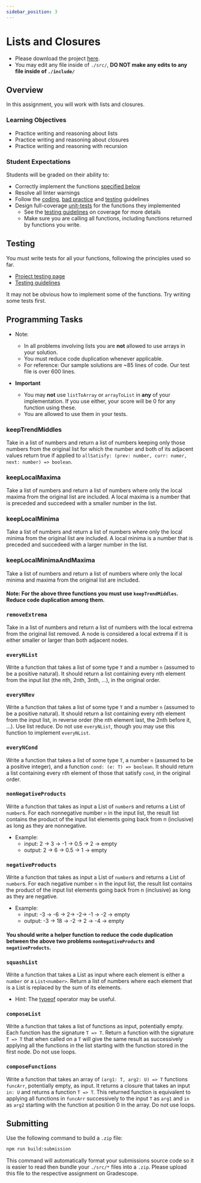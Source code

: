```yaml
---
sidebar_position: 3
---
```


# Lists and Closures

- Please download the project [here](https://github.com/umass-compsci-220/public-materials/raw/main/homework/03-lists-and-closures.zip).
- You may edit any file inside of `./src/`, **DO NOT make any edits to any file inside of `./include/`**

## Overview

In this assignment, you will work with lists and closures.

### Learning Objectives

- Practice writing and reasoning about lists
- Practice writing and reasoning about closures
- Practice writing and reasoning with recursion

### Student Expectations

Students will be graded on their ability to:

- Correctly implement the functions [specified below](#programming-tasks)
- Resolve all linter warnings
- Follow the [coding](/materials/homework/image-processing), [bad practice](/materials/guidelines/bad-practices) and [testing](/materials/guidelines/testing) guidelines
- Design full-coverage [unit-tests](#testing) for the functions they implemented
  - See the [testing guidelines](/materials/guidelines/testing#coverage) on coverage for more details
  - Make sure you are calling all functions, including functions returned by functions you write.

## Testing

You must write tests for all your functions, following the principles used so far.

- [Project testing page](/materials/tutorials/assignments/testing)
- [Testing guidelines](/materials/guidelines/testing)

It may not be obvious how to implement some of the functions. Try writing some tests first.

## Programming Tasks

- Note:
  - In all problems involving lists you are **not** allowed to use arrays in your solution.
  - You must reduce code duplication whenever applicable.
  - For reference: Our sample solutions are ~85 lines of code. Our test file is over 600 lines.
 
- **Important**
  - You may **not** use `listToArray` or `arrayToList` in **any** of your implementation. If you use either, your score will be 0 for any function using these.
  - You are allowed to use them in your tests.

### keepTrendMiddles

Take in a list of numbers and return a list of numbers keeping only those numbers from the original list for which the number and both of its adjacent values return true if applied to `allSatisfy: (prev: number, curr: numer, next: number) => boolean`.

### keepLocalMaxima

Take a list of numbers and return a list of numbers where only the local maxima from the original list are included. A local maxima is a number that is preceded and succedeed with a smaller number in the list.

### keepLocalMinima

Take a list of numbers and return a list of numbers where only the local minima from the original list are included. A local minima is a number that is preceded and succedeed with a larger number in the list.

### keepLocalMinimaAndMaxima

Take a list of numbers and return a list of numbers where only the local minima and maxima from the original list are included.

#### Note: For the above three functions you must use `keepTrendMiddles`. Reduce code duplication among them.

### `removeExtrema`

Take in a list of numbers and return a list of numbers with the local extrema from the original list removed. A node is considered a local extrema if it is either smaller or larger than both adjacent nodes.

### `everyNList`

Write a function that takes a list of some type `T` and a number `n` (assumed to be a positive natural). It should return a list containing every nth element from the input list (the nth, 2nth, 3nth, ...), in the original order.

### `everyNRev`

Write a function that takes a list of some type `T` and a number `n` (assumed to be a positive natural). It should return a list containing every nth element from the input list, in reverse order (the nth element last, the 2nth before it, ...). Use list reduce. Do not use `everyNList`, though you may use this function to implement `everyNList`.

### `everyNCond`

Write a function that takes a list of some type `T`, a number `n` (assumed to be a positive integer), and a function `cond: (e: T) => boolean`. It should return a list containing every `n`th element of those that satisfy `cond`, in the original order.

### `nonNegativeProducts`

Write a function that takes as input a List of `number`s and returns a List of `number`s. For each nonnegative number `n` in the input list, the result list contains the product of the input list elements going back from n (inclusive) as long as they are nonnegative.

- Example:
  - input: 2 -> 3 -> -1 -> 0.5 -> 2 -> empty
  - output: 2 -> 6 -> 0.5 -> 1 -> empty

### `negativeProducts`

Write a function that takes as input a List of `number`s and returns a List of `number`s. For each negative number `n` in the input list, the result list contains the product of the input list elements going back from n (inclusive) as long as they are negative.

- Example:
  - input: -3 -> -6 -> 2-> -2-> -1 -> -2 -> empty
  - output: -3 -> 18 -> -2 -> 2 -> -4 -> empty

#### You should write a helper function to reduce the code duplication between the above two problems `nonNegativeProducts` and `negativeProducts`.

### `squashList`

Write a function that takes a List as input where each element is either a `number` or a `List<number>`. Return a list of numbers where each element that is a List is replaced by the sum of its elements.

- Hint: The [typeof](https://developer.mozilla.org/en-US/docs/Web/JavaScript/Reference/Operators/typeof) operator may be useful.

### `composeList`

Write a function that takes a list of functions as input, potentially empty. Each function has the signature `T => T`. Return a function with the signature `T => T` that when called on a `T` will give the same result as successively applying all the functions in the list starting with the function stored in the first node. Do not use loops.

### `composeFunctions`

Write a function that takes an array of `(arg1: T, arg2: U) => T` functions `funcArr`, potentially empty, as input. It returns a closure that takes an input `in: U` and returns a function `T => T`. This returned function is equivalent to applying all functions in `funcArr` successively to the input `T` as `arg1` and `in` as `arg2` starting with the function at position 0 in the array. Do not use loops.

## Submitting

Use the following command to build a `.zip` file:

```sh
npm run build:submission
```

This command will automatically format your submissions source code so it is easier to read then bundle your `./src/*` files into a `.zip`. Please upload this file to the respective assignment on Gradescope.